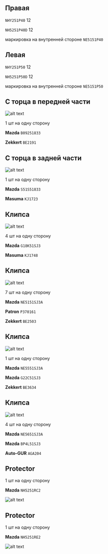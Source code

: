 ## Правая

`NHY251P40` 12

`NH5251P40D` 12

маркировка на внутренней стороне `NE5151P40`

## Левая

`NHY251P50` 12

`NH5251P50D` 12

маркировка на внутренней стороне `NE5151P50`

## С торца в передней части

![alt text](img/B09251833.png)

1 шт на одну сторону

__Mazda__ `B09251833`

__Zekkert__ `BE2191`

## С торца в задней части

![alt text](img/S51S51833.png)

1 шт на одну сторону

__Mazda__ `S51S51833`

__Masuma__ `KJ1723`

## Клипса

![alt text](img/G18K51SJ3.png)

4 шт на одну сторону

__Mazda__ `G18K51SJ3`

__Masuma__ `KJ1748`

## Клипса

![alt text](img/NE5151SJ3A.png)

7 шт на одну сторону

__Mazda__ `NE5151SJ3A`

__Patron__ `P370161`

__Zekkert__ `BE2503`

## Клипса

![alt text](img/NE5551SJ3A.png)

1 шт на одну сторону

__Mazda__ `NE5551SJ3A`

__Mazda__ `G22C51SJ3`

__Zekkert__ `BE3634`

## Клипса

![alt text](img/NE5651SJ3A.png)

4 шт на одну сторону

__Mazda__ `NE5651SJ3A`

__Mazda__ `BP4L51SJ3`

__Auto-GUR__ `AGA204`

## Protector

1 шт на одну сторону

__Mazda__ `NH5251RC2`

![alt text](img/NH5251RC2.png)

## Protector

1 шт на одну сторону

__Mazda__ `NH5251RE2`

![alt text](img/NH5251RE2.png)